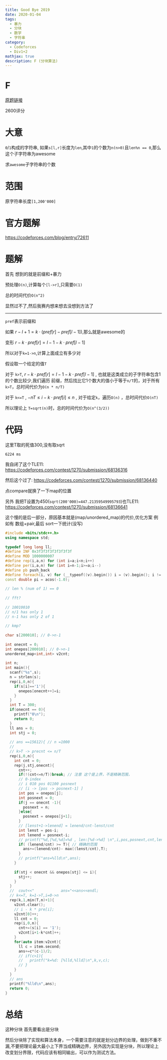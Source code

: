 ```yaml
---
title: Good Bye 2019
date: 2020-01-04
tags:
  - 暴力
  - 分块
  - 数学
  - 字符串
category:
  - Codeforces
  - Div1+2
mathjax: true
description: F (分块算法)
---
```


# F

[原题链接](https://codeforces.com/contest/1270/problem/F)

2600评分

# 大意

`0`/`1`构成的字符串, 如果`s[l,r]`长度为`len`,其中`1`的个数为`n(n>0)`且`len%n == 0`,那么这个子字符串为awesome

求`awesome`子字符串的个数

# 范围

原字符串长度`[1,200'000]`

# 官方题解

https://codeforces.com/blog/entry/72611

# 题解

首先 想到的就是前缀和+暴力

预处理`O(n)`,计算每个`[l->r]`,只需要`O(1)`

总的时间代价`O(n^2)`

显然过不了,然后我赛内想来想去没想到方法了

---

`pref`表示前缀和

如果 $r - l + 1 = k \cdot (pref[r] - pref[l - 1])$,那么就是awesome的

变形 $r - k \cdot pref[r] = l - 1 - k \cdot pref[l - 1]$

所以对于`k=1->n`,计算上面成立有多少对

假设取一个给定的值`T`

对于 `k>T`, $r - k \cdot pref[r] = l - 1 - k \cdot pref[l - 1]$ , 也就是这类成立的子字符串包含1的个数比较少,我们遍历 前缀，然后找比它1个数大的值小于等于`n/T`的，对于所有`k>T`，总时间代价为`O(n * n/T)`

对于 `k<=T` , $-nT \le i - k \cdot pref[i] \le n$ , 对于给定`k`，遍历`O(n)` ，总时间代价`O(nT)`

所以理论上 `T=sqrt(n)`时，总的时间代价为`O(n^(3/2))`

# 代码

这里T取的死值300,没有取sqrt

`6224 ms`

我自闭了这个TLE11: https://codeforces.com/contest/1270/submission/68136316

然后这个过了: https://codeforces.com/contest/1270/submission/68136440

点compare就换了一下map的位置

另外 我把T设置为450(`sqrt(200'000)=447.21359549995793`)也TLE11: https://codeforces.com/contest/1270/submission/68136641

这个慢的是后一部分，原因基本就是(map/unordered_map)的代价,优化方案 例如有 数组+pair,最后 sort一下统计(没写)

```cpp
#include <bits/stdc++.h>
using namespace std;
 
typedef long long ll;
#define INF 0x3f3f3f3f3f3f3f3f
#define MOD 1000000007
#define rep(i,a,n) for (int i=a;i<n;i++)
#define per(i,a,n) for (int i=n-1;i>=a;i--)
#define pb push_back
#define foreach(i, v) for (__typeof((v).begin()) i = (v).begin(); i != (v).end(); ++ i)
const double pi = acos(-1.0);
 
// len % (num of 1) == 0
 
// fft?
 
// 10010010
// n/1 has only 1
// n-1 has only 2 of 1
 
// kmp?
 
char s[200010]; // 0->n-1
 
int onecnt = 0;
int onepos[200010]; // 0->n-1
unordered_map<int,int> v2cnt;
 
int n;
int main(){
  scanf("%s",s);
  n = strlen(s);
  rep(i,0,n){
    if(s[i]=='1'){
      onepos[onecnt++]=i;
    }
  }
  int T = 300;
  if(onecnt == 0){
    printf("0\n");
    return 0;
  }
  ll ans = 0;
  int stj = 0;
 
  // ans ==15612){ // n =1000
  //
  // k>T -> precnt <= n/T
  rep(i,0,n){
    int cnt = 0;
    rep(j,stj,onecnt){
      cnt++;
      if(!(cnt<=n/T))break; // 注意 这个是上界，不是精确范围，
      // 0-index
      // i 010 pos 01100 posnext
      // [i -> [pos -> posnext-1] ]
      int pos = onepos[j];
      int posnext = 0;
      if(j == onecnt -1){
        posnext = n;
      }else{
        posnext = onepos[j+1];
      }
      // [lenst+1->lenend] = lenend/cnt-lenst/cnt
      int lenst = pos-i;
      int lenend = posnext-i;
      // printf("%d,[%d,%d]=%d , len:[%d->%d] \n",i,pos,posnext,cnt,lenst,lenend);
      if( (lenend/cnt) >= T){ // 精确的范围
        ans+=(lenend/cnt)- max((lenst/cnt),T);
      }
      // printf("ans=%lld\n",ans);
    }
 
    if(stj < onecnt && onepos[stj] <= i){
      stj++;
    }
  }
  //  cout<<"            ans="<<ans<<endl;
  // k<=T, k=1->T,i=0->n
  rep(k,1,min(T,n)+1){
    v2cnt.clear();
    // i - k * pre[i];
    v2cnt[0]++;
    ll cnt = 0;
    rep(i,0,n){
      cnt+=(s[i] == '1');
      v2cnt[i+1-k*cnt]++;
    }
    for(auto item:v2cnt){
      ll c = item.second;
      ans+=c*(c-1)/2;
      // if(c>1){
      //   printf("k=%d: [%lld,%lld]\n",k,v,c);
      // }
    }
  }
  // ans
  printf("%lld\n",ans);
  return 0;
}
```

# 总结

这种分块 首先要看出是分块

然后分块除了实现和算法本身，一个需要注意的就是划分边界的处理，做到不重不漏,不要把理论最大最小上下界当成精确边界，另外因为实现是分块，所以理论上改变划分界限，代码应该有相同输出，可以作为测试方法。
